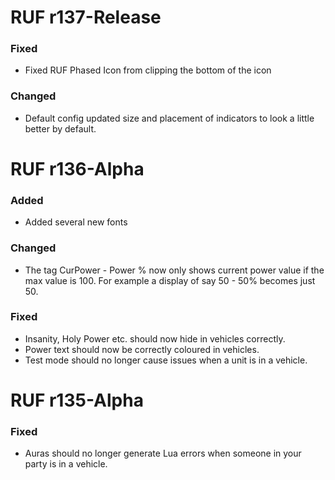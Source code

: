 # RUF r137-Release
### Fixed
* Fixed RUF Phased Icon from clipping the bottom of the icon

### Changed
* Default config updated size and placement of indicators to look a little better by default.


# RUF r136-Alpha
### Added
* Added several new fonts

### Changed
* The tag CurPower - Power % now only shows current power value if the max value is 100. For example a display of say 50 - 50% becomes just 50.

### Fixed
* Insanity, Holy Power etc. should now hide in vehicles correctly.
* Power text should now be correctly coloured in vehicles.
* Test mode should no longer cause issues when a unit is in a vehicle. 

# RUF r135-Alpha
### Fixed
* Auras should no longer generate Lua errors when someone in your party is in a vehicle.
